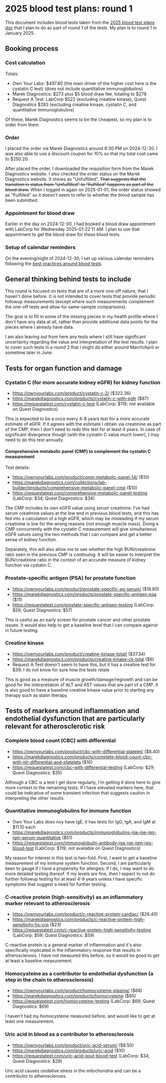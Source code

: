 # 2025 blood test plans: round 1

This document includes blood tests taken from the [2025 blood test
plans doc](2025-blood-test-plans.md) that I plan to do as part of
round 1 of the tests. My plan is to round 1 in January 2025.

## Booking process

### Cost calculation

Totals:

* Own Your Labs: $497.80 (the main driver of the higher cost here is the cystatin C test) (does not include quantitative immunoglobulins)
* Marek Diagnostics: $273 plus $5 blood draw fee, totaling to $278
* Request A Test: LabCorp $522 (excluding creatine kinase), Quest Diagnostics $283 (excluding creatine kinase, cystatin C, and quantitative immunoglobulins)

Of these, Marek Diagnostics seems to be the cheapest, so my plan is to
order from them.

### Order

I placed the order via Marek Diagnostics around 6:30 PM on
2024-12-30. I was also able to use a discount coupon for 10% so that
my total cost came to $250.20.

After placed the order, I downloaded the requisition form from the
Marek Diagnostics website. I also checked the order status on the
Marek Diagnostics website. It shows as "Unfulfilled". ~~That suggests
that the transition in status from "Unfulfilled" to "Fulfilled"
happens as part of the blood draw.~~ When I logged in again on
2025-01-01, the order status showed as "Fulfilled" so it doesn't seem
to refer to whether the blood sample has been submitted.

### Appointment for blood draw

Earlier in the day on 2024-12-30, I had booked a blood draw
appointment with LabCorp for Wednesday 2025-01-22 11 AM. I plan to use
that appointment to get the blood draw for these blood tests.

### Setup of calendar reminders

On the evening/night of 2024-12-30, I set up various calendar
reminders following the [best practices around blood
tests](https://github.com/vipulnaik/diet-exercise-health/blob/master/best-practices/best-practices-around-blood-tests.md).

## General thinking behind tests to include

This round is focused on tests that are of a more one-off nature, that
I haven't done before. It is not intended to cover tests that provide
periodic followup measurements (except where such measurements
complement the one-off tests and allow for same-sample comparisons).

The goal is to fill in some of the missing pieces in my health profile
where I don't have any data at all, rather than provide additional
data points for the pieces where I already have data.

I am also leaving out from here any tests where I still have
significant uncertainty regarding the value and interpretation of the
test results. I plan to cover such tests in a round 2 that I might do
either around March/April or sometime later in June.

## Tests for organ function and damage

### Cystatin C (for more accurate kidney eGFR) for kidney function

* https://ownyourlabs.com/product/cystatin-c-2/ ($322.36)
* https://marekdiagnostics.com/products/cystatin-c-with-egfr ($87)
* https://requestatest.com/cystatin-c-test (LabCorp: $119; not available on Quest Diagnostics)

This is expected to be a once every 4-8 years test for a more accurate
estimate of eGFR. If it agrees with the estimate I obtain via
creatinine as part of the CMP, then I don't need to redo this test for
at least 4 years. In case of significant divergence though (with the
cystatin C value *much lower*), I may need to do this test annually.

#### Comprehensive metabolic panel (CMP) to complement the cystatin C measurement

Test details:

* https://ownyourlabs.com/product/comp-metabolic-panel-14/ ($10)
* https://marekdiagnostics.com/collections/lab-builder/products/comprehensive-metabolic-panel-cmp ($10)
* https://requestatest.com/comprehensive-metabolic-panel-testing (LabCorp: $34; Quest Diagnostics: $34)

The CMP includes its own eGFR value using serum creatinine. I've had
serum creatinine values at the low end in previous blood tests, and
this has fed into a calculation of a high eGFR, which may be
misleading if my serum creatinine is low for the wrong reasons (not
enough muscle mass). Doing a CMP concurrently with the cystatin C
measurement will give simultaneous eGFR values using the two methods
that I can compare and get a better sense of kidney function.

Separately, this will also allow me to see whether the high
BUN/creatinine ratio seen in the previous CMP is continuing. It will
be easier to interpret the BUN/creatinine ratio in the context of an
accurate measure of kidney function via cystatin C.

### Prostate-specific antigen (PSA) for prostate function

* https://ownyourlabs.com/product/prostate-specific-ag-serum/ ($16.80)
* https://marekdiagnostics.com/products/prostate-specific-antigen-psa ($11)
* https://requestatest.com/prostate-specific-antigen-testing (LabCorp: $59; Quest Diagnostics: $57)

This is useful as an early screen for prostate cancer and other
prostate issues. It would also help to get a baseline level that I can
compare against in future testing.

### Creatine kinase

* https://ownyourlabs.com/product/creatine-kinase-total/ ($37.34)
* https://marekdiagnostics.com/products/creatine-kinase-ck-total ($6)
* Request A Test doesn't seem to have this, but it has a creatine test for $39; I do not know for sure how the tests relate

This is good as a measure of muscle growth/damage/regrowth and can be
good for the interpretation of ALT and AST values that are part of a
CMP. It is also good to have a baseline creatine kinase value prior to
starting any therapy such as statin therapy.

## Tests of markers around inflammation and endothelial dysfunction that are particularly relevant for atherosclerotic risk

### Complete blood count (CBC) with differential

* https://ownyourlabs.com/product/cbc-with-differential-platelet/ ($8.40)
* https://marekdiagnostics.com/products/complete-blood-count-cbc-with-nlr-differential-and-platelets ($10)
* https://requestatest.com/cbc-with-differential-testing (LabCorp: $29; Quest Diagnostics: $35)

Although a CBC is a test I get done regularly, I'm getting it done
here to give more context to the remaining tests. If I have elevated
markers here, that could be indicative of some transient infection
that suggests caution in interpreting the other results.

### Quantitative immunoglobulins for immune function

* Own Your Labs does noy have IgE; it has tests for IgG, IgA, and IgM at $11.10 each
* https://marekdiagnostics.com/products/immunoglobulins-iga-ige-igg-igm-serum-quantitative ($51)
* https://requestatest.com/immunoglobulin-antibody-iga-ige-igm-igg-blood-test (LabCorp: $119; not available on Quest Diagnostics)

My reason for interest in this test is two-fold. First, I want to get
a baseline measurement of my immune system function. Second, I am
particularly keen to gauge if I have a propensity for allergies; if I
do, I may want to do more detailed testing thereof. If my levels are
fine, then I expect to not do further followup testing for at least
4-8 years unless I have specific symptoms that suggest a need for
further testing.

### C-reactive protein (high-sensitivity) as an inflammatory marker relevant to atherosclerosis

* https://ownyourlabs.com/product/c-reactive-protein-cardiac/ ($26.40)
* https://marekdiagnostics.com/products/c-reactive-protein-high-sensitivity-hs-crp ($23)
* https://requestatest.com/c-reactive-protein-high-sensitivity-testing (LabCorp: $59; Quest Diagnostics: $59)

C-reactive protein is a general marker of inflammation and it's also
specifically implicated in the inflammatory response that results in
atherosclerosis. I have not measured this before, so it would be good
to get at least a baseline measurement.

### Homocysteine as a contributor to endothelial dysfunction (a step in the chain to atherosclerosis)

* https://ownyourlabs.com/product/homocysteine-plasma/ ($68)
* https://marekdiagnostics.com/products/homocysteine ($65)
* https://requestatest.com/homocysteine-testing (LabCorp: $69; Quest Diagnostics: $69)

I haven't had my homocysteine measured before, and would like to get
at least one measurement.

### Uric acid in blood as a contributor to atherosclerosis

* https://ownyourlabs.com/product/uric-acid-serum/ ($8.50)
* https://marekdiagnostics.com/products/uric-acid ($10)
* https://requestatest.com/uric-acid-gout-blood-test (LabCorp: $34; Quest Diagnostics: $29)

Uric acid causes oxidative stress in the mitochondria and can be a
contributor to atherosclerosis.
